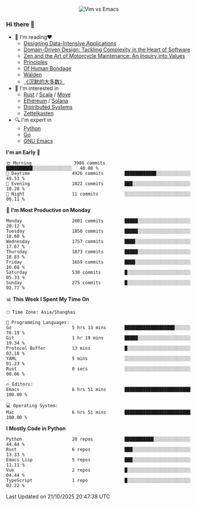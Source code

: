 <p align="center">
    <img src="https://gist.githubusercontent.com/coldnight/e696baffb094e71c96cb302118878eae/raw/40ea5053a6f66cc65f90f437e4173497da225958/banner.gif" alt="Vim vs Emacs" />
</p>

### Hi there 👋

- 📖 I'm reading❤️
    + [Designing Data-Intensive Applications](https://www.oreilly.com/library/view/designing-data-intensive-applications/9781491903063/)
    + [Domain-Driven Design: Tackling Complexity in the Heart of Software](https://www.dddcommunity.org/book/evans_2003/)
    + [Zen and the Art of Motorcycle Maintenance: An Inquiry into Values](https://en.wikipedia.org/wiki/Zen_and_the_Art_of_Motorcycle_Maintenance)
    + [Principles](https://www.principles.com/)
    + [Of Human Bondage](https://en.wikipedia.org/wiki/Of_Human_Bondage)
    + [Walden](https://en.wikipedia.org/wiki/Walden)
    + [《沉默的大多数》](https://en.wikipedia.org/wiki/Silent_majority)
- 🌱 I'm interested in
    + [Rust](https://www.rust-lang.org/) / [Scala](https://www.scala-lang.org/) / [Move](https://github.com/move-language/move/)
    + [Ethereum](https://ethereum.org/en/) / [Solana](https://solana.com/)
	+ [Distributed Systems](https://www.linuxzen.com/notes/topics/20200320174417_%E5%88%86%E5%B8%83%E5%BC%8F/)
	+ [Zettelkasten](https://www.linuxzen.com/notes/notes/20220120080920-slip_box/)
- 🔍 I'm expert in
    + [Python](https://www.python.org/)
    + [Go](https://go.dev/)
    + [GNU Emacs](https://www.gnu.org/software/emacs/)

<!--START_SECTION:waka-->
**I'm an Early 🐤** 

```text
🌞 Morning                3986 commits        ██████████░░░░░░░░░░░░░░░   40.08 % 
🌆 Daytime                4926 commits        ████████████░░░░░░░░░░░░░   49.53 % 
🌃 Evening                1022 commits        ███░░░░░░░░░░░░░░░░░░░░░░   10.28 % 
🌙 Night                  11 commits          ░░░░░░░░░░░░░░░░░░░░░░░░░   00.11 % 
```
📅 **I'm Most Productive on Monday** 

```text
Monday                   2001 commits        █████░░░░░░░░░░░░░░░░░░░░   20.12 % 
Tuesday                  1850 commits        █████░░░░░░░░░░░░░░░░░░░░   18.60 % 
Wednesday                1757 commits        ████░░░░░░░░░░░░░░░░░░░░░   17.67 % 
Thursday                 1873 commits        █████░░░░░░░░░░░░░░░░░░░░   18.83 % 
Friday                   1659 commits        ████░░░░░░░░░░░░░░░░░░░░░   16.68 % 
Saturday                 530 commits         █░░░░░░░░░░░░░░░░░░░░░░░░   05.33 % 
Sunday                   275 commits         █░░░░░░░░░░░░░░░░░░░░░░░░   02.77 % 
```


📊 **This Week I Spent My Time On** 

```text
🕑︎ Time Zone: Asia/Shanghai

💬 Programming Languages: 
Go                       5 hrs 13 mins       ███████████████████░░░░░░   76.19 % 
Git                      1 hr 19 mins        █████░░░░░░░░░░░░░░░░░░░░   19.34 % 
Protocol Buffer          13 mins             █░░░░░░░░░░░░░░░░░░░░░░░░   03.18 % 
YAML                     5 mins              ░░░░░░░░░░░░░░░░░░░░░░░░░   01.23 % 
Rust                     0 secs              ░░░░░░░░░░░░░░░░░░░░░░░░░   00.06 % 

🔥 Editors: 
Emacs                    6 hrs 51 mins       █████████████████████████   100.00 % 

💻 Operating System: 
Mac                      6 hrs 51 mins       █████████████████████████   100.00 % 
```

**I Mostly Code in Python** 

```text
Python                   20 repos            ███████████░░░░░░░░░░░░░░   44.44 % 
Rust                     6 repos             ███░░░░░░░░░░░░░░░░░░░░░░   13.33 % 
Emacs Lisp               5 repos             ███░░░░░░░░░░░░░░░░░░░░░░   11.11 % 
Vue                      2 repos             █░░░░░░░░░░░░░░░░░░░░░░░░   04.44 % 
TypeScript               1 repo              █░░░░░░░░░░░░░░░░░░░░░░░░   02.22 % 
```




 Last Updated on 21/10/2025 20:47:38 UTC
<!--END_SECTION:waka-->
